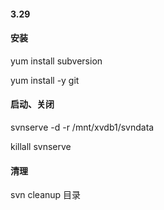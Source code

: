 #### 3.29

#### 安装

yum install subversion

yum install -y git

#### 启动、关闭

svnserve -d -r /mnt/xvdb1/svndata

killall svnserve

#### 清理

svn cleanup 目录

